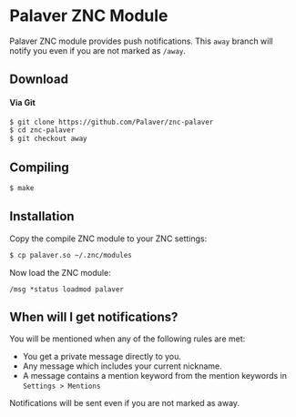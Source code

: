 # Palaver ZNC Module

Palaver ZNC module provides push notifications. This `away` branch will notify you even if you are not marked as `/away`.

## Download

#### Via Git

```bash
$ git clone https://github.com/Palaver/znc-palaver
$ cd znc-palaver
$ git checkout away
```

## Compiling

```bash
$ make
```

## Installation

Copy the compile ZNC module to your ZNC settings:

```bash
$ cp palaver.so ~/.znc/modules
```

Now load the ZNC module:

    /msg *status loadmod palaver

##  When will I get notifications?

You will be mentioned when any of the following rules are met:

* You get a private message directly to you.
* Any message which includes your current nickname.
* A message contains a mention keyword from the mention keywords in `Settings > Mentions`

Notifications will be sent even if you are not marked as away.

